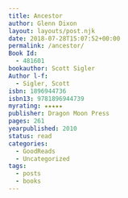 ```yaml
---
title: Ancestor
author: Glenn Dixon
layout: layouts/post.njk
date: 2018-07-28T15:07:52+00:00
permalink: /ancestor/
Book Id:
  - 481601
bookauthor: Scott Sigler
Author l-f:
  - Sigler, Scott
isbn: 1896944736
isbn13: 9781896944739
myrating: ★★★★★
publisher: Dragon Moon Press
pages: 261
yearpublished: 2010
status: read
categories:
  - GoodReads
  - Uncategorized
tags:
  - posts
  - books
---
```

